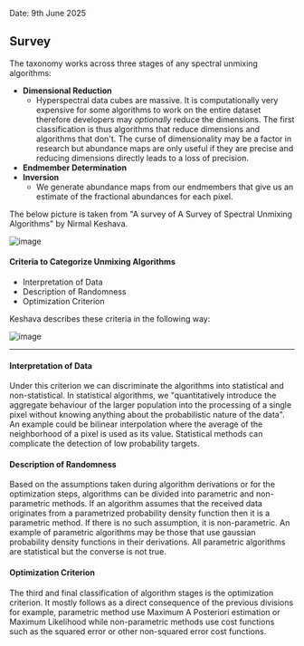 Date: 9th June 2025

## Survey

The taxonomy works across three stages of any spectral unmixing algorithms:
- **Dimensional Reduction**
  - Hyperspectral data cubes are massive. It is computationally very expensive for some algorithms to work on the entire dataset therefore developers may *optionally* reduce the dimensions. The first classification is thus algorithms that reduce dimensions and algorithms that don't. The curse of dimensionality may be a factor in research but abundance maps are only useful if they are precise and reducing dimensions directly leads to a loss of precision.
- **Endmember Determination**
- **Inversion**
  - We generate abundance maps from our endmembers that give us an estimate of the fractional abundances for each pixel.

The below picture is taken from "A survey of A Survey of Spectral Unmixing Algorithms" by Nirmal Keshava.

![image](https://github.com/user-attachments/assets/fbb5d04f-84ff-4674-9a38-8e90d0264002)

#### Criteria to Categorize Unmixing Algorithms
- Interpretation of Data
- Description of Randomness
- Optimization Criterion

Keshava describes these criteria in the following way:

![image](https://github.com/user-attachments/assets/63518f23-b8d3-4038-ba4b-10e7ce850909)

---

#### Interpretation of Data
 
Under this criterion we can discriminate the algorithms into statistical and non-statistical. In statistical algorithms, we "quantitatively introduce the aggregate behaviour of the larger population into the processing of a single pixel without knowing anything about the probabilistic nature of the data". An example could be bilinear interpolation where the average of the neighborhood of a pixel is used as its value. Statistical methods can complicate the detection of low probability targets. 

#### Description of Randomness

Based on the assumptions taken during algorithm derivations or for the optimization steps, algorithms can be divided into parametric and non-parametric methods. If an algorithm assumes that the received data originates from a parametrized probability density function then it is a parametric method. If there is no such assumption, it is non-parametric. An example of parametric algorithms may be those that use gaussian probability density functions in their derivations. 
All parametric algorithms are statistical but the converse is not true. 

#### Optimization Criterion

The third and final classification of algorithm stages is the optimization criterion. It mostly follows as a direct consequence of the previous divisions for example, parametric method use Maximum A Posteriori estimation or Maximum Likelihood while non-parametric methods use cost functions such as the squared error or other non-squared error cost functions. 

